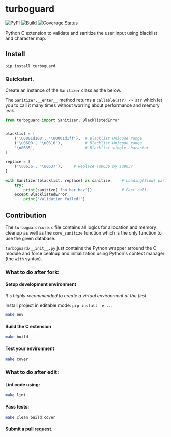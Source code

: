 # turboguard

[![PyPI](http://img.shields.io/pypi/v/turboguard.svg)](https://pypi.python.org/pypi/turboguard)
[![Build](https://github.com/pylover/turboguard/actions/workflows/build.yml/badge.svg)](https://github.com/pylover/turboguard/actions/workflows/build.yml)
[![Coverage Status](https://coveralls.io/repos/github/pylover/turboguard/badge.svg?branch=master)](https://coveralls.io/github/pylover/turboguard?branch=master)

Python C extension to validate and sanitize the user input using blacklist 
and character map.

## Install

```bash
pip install turboguard
```


### Quickstart.

Create an instance of the `Sanitizer` class as the below.

The `Sanitizer.__enter__` method returns a `callable(str) -> str` which let 
you to call it many times without worring about performance and memory leak.

```python
from turboguard import Sanitizer, BlacklistedError


blacklist = [
    ('\U0001d100', '\U0001d1ff'),  # Blacklist Unicode range
    ('\u0600', '\u0610'),          # Blacklist Unicode range
    '\u0635',                      # Blacklist single character
]

replace = [
    ('\u0636', '\u0637'),     # Replace \u0636 by \u0637
]

with Sanitizer(blacklist, replace) as sanitize:    # Loading(Slow) part
    try:
        print(sanitize('foo bar baz'))             # Fast call!
    except BlacklistedError:
        print('Validation failed!')
```

## Contribution

The `turboguard/core.c` file contains all logics for allocation and memory
cleanup as well as the `core_sanitize` function which is the only function 
to use the given database.

`turboguard/__init__.py` just contains the Python wrapper arround the C 
module and force cealnup and initialization using Python's context manager
(the `with` syntax).

### What to do after fork:

#### Setup development environment

*It's highly recommended to create a virtual environment at the first.*

Install project in editable mode: `pip install -e ... `

```bash
make env
```

#### Build the C extension

```bash
make build
```

#### Test your environment

```bash
make cover
```

### What to do after edit:

#### Lint  code using:

```bash
make lint
```

#### Pass tests:

```bash
make clean build cover
```

#### Submit a pull request.
